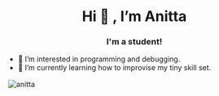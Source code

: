 <h1 align="center"> Hi 👋 , I’m Anitta </h1>
<h3 align="center">I'm a student!</h3>

- 👀 I’m interested in programming and debugging.
- 🌱 I’m currently learning how to improvise my tiny skill set.
<!---- 💞️ I’m looking to collaborate on ... (I'll decide later)
- 📫 How to reach me ... that's for later too! --->

<p>&nbsp;<img align="center" src="https://github-readme-stats.vercel.app/api?username=trezpie&hide=issues,contribs" alt="anitta" /></p>
